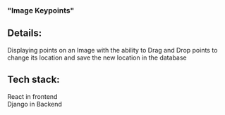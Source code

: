 ### "Image Keypoints" 
## Details:
Displaying points on an Image with the ability to Drag and Drop points to change its location and save the new location in the database <br/>
## Tech stack:
React in frontend <br/>
Django in Backend
